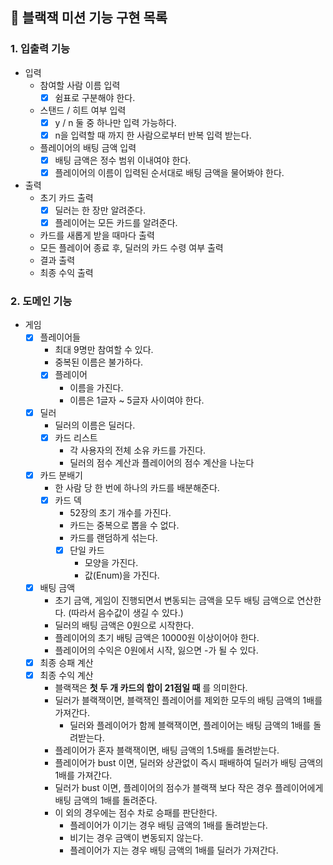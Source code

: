 ## 🚀 블랙잭 미션 기능 구현 목록

### 1. 입출력 기능
- 입력
  - 참여할 사람 이름 입력
    - [x] 쉼표로 구분해야 한다.
  - 스탠드 / 히트 여부 입력
    - [x] y / n 둘 중 하나만 입력 가능하다.
    - [x] n을 입력할 때 까지 한 사람으로부터 반복 입력 받는다.
  - 플레이어의 배팅 금액 입력
    - [X] 배팅 금액은 정수 범위 이내여야 한다.
    - [X] 플레이어의 이름이 입력된 순서대로 배팅 금액을 물어봐야 한다.
    
- 출력
  - 초기 카드 출력
    - [x] 딜러는 한 장만 알려준다.
    - [x] 플레이어는 모든 카드를 알려준다.
  - 카드를 새롭게 받을 때마다 출력
  - 모든 플레이어 종료 후, 딜러의 카드 수령 여부 출력
  - 결과 출력
  - 최종 수익 출력

### 2. 도메인 기능
- 게임 
  - [x] 플레이어들
    - 최대 9명만 참여할 수 있다.
    - 중복된 이름은 불가하다.
    - [x] 플레이어
      - 이름을 가진다.
      - 이름은 1글자 ~ 5글자 사이여야 한다.
  - [x] 딜러
    - 딜러의 이름은 딜러다. 
    - [x] 카드 리스트 
      - 각 사용자의 전체 소유 카드를 가진다.
      - 딜러의 점수 계산과 플레이어의 점수 계산을 나눈다
  - [x] 카드 분배기
    - 한 사람 당 한 번에 하나의 카드를 배분해준다.
    - [x] 카드 덱
      - 52장의 초기 개수를 가진다.
      - 카드는 중복으로 뽑을 수 없다.
      - 카드를 랜덤하게 섞는다.
      - [x] 단일 카드
        - 모양을 가진다.
        - 값(Enum)을 가진다.
  - [X] 배팅 금액
    - 초기 금액, 게임이 진행되면서 변동되는 금액을 모두 배팅 금액으로 연산한다. (따라서 음수값이 생길 수 있다.)
    - 딜러의 배팅 금액은 0원으로 시작한다.
    - 플레이어의 초기 배팅 금액은 10000원 이상이어야 한다.
    - 플레이어의 수익은 0원에서 시작, 잃으면 -가 될 수 있다.
  - [x] 최종 승패 계산
  - [X] 최종 수익 계산
    - 블랙잭은 **첫 두 개 카드의 합이 21점일 때** 를 의미한다.
    - 딜러가 블랙잭이면, 블랙잭인 플레이어를 제외한 모두의 배팅 금액의 1배를 가져간다.
      - 딜러와 플레이어가 함께 블랙잭이면, 플레이어는 배팅 금액의 1배를 돌려받는다.
    - 플레이어가 혼자 블랙잭이면, 배팅 금액의 1.5배를 돌려받는다.
    - 플레이어가 bust 이면, 딜러와 상관없이 즉시 패배하여 딜러가 배팅 금액의 1배를 가져간다.
    - 딜러가 bust 이면, 플레이어의 점수가 블랙잭 보다 작은 경우 플레이어에게 배팅 금액의 1배를 돌려준다.
    - 이 외의 경우에는 점수 차로 승패를 판단한다.
      - 플레이어가 이기는 경우 배팅 금액의 1배를 돌려받는다.
      - 비기는 경우 금액이 변동되지 않는다.
      - 플레이어가 지는 경우 배팅 금액의 1배를 딜러가 가져간다.
